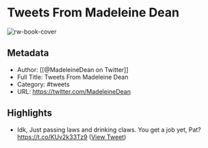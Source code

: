 # Tweets From Madeleine Dean

![rw-book-cover](https://pbs.twimg.com/profile_images/1559625104522452994/AHeyBJZx.jpg)

## Metadata
- Author: [[@MadeleineDean on Twitter]]
- Full Title: Tweets From Madeleine Dean
- Category: #tweets
- URL: https://twitter.com/MadeleineDean

## Highlights
- Idk, Just passing laws and drinking claws. You get a job yet, Pat? https://t.co/KUv2k33Tz9 ([View Tweet](https://twitter.com/MadeleineDean/status/1197329230469701633))

